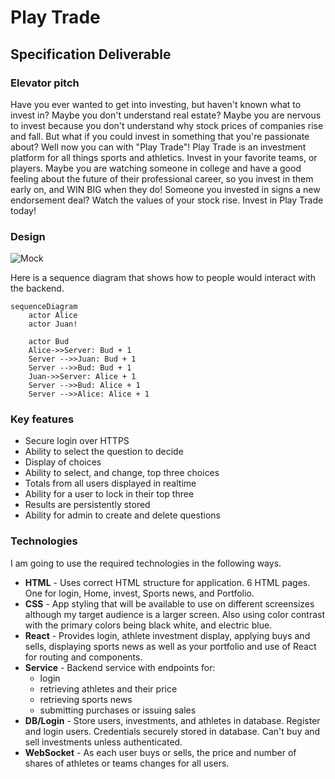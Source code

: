 # Play Trade

## Specification Deliverable

### Elevator pitch

Have you ever wanted to get into investing, but haven't known what to invest in? Maybe you don't understand real estate? Maybe you are nervous to invest because you don't understand why stock prices of companies rise and fall. But what if you could invest in something that you're passionate about? Well now you can with "Play Trade"! Play Trade is an investment platform for all things sports and athletics. Invest in your favorite teams, or players. Maybe you are watching someone in college and have a good feeling about the future of their professional career, so you invest in them early on, and WIN BIG when they do! Someone you invested in signs a new endorsement deal? Watch the values of your stock rise. Invest in Play Trade today!

### Design

![Mock]("https://github.com/user-attachments/assets/88a39e5b-9194-4a3d-a9f0-33404ad482ef")

Here is a sequence diagram that shows how to people would interact with the backend.

```mermaid
sequenceDiagram
    actor Alice
    actor Juan!

    actor Bud
    Alice->>Server: Bud + 1
    Server -->>Juan: Bud + 1
    Server -->>Bud: Bud + 1
    Juan->>Server: Alice + 1
    Server -->>Bud: Alice + 1
    Server -->>Alice: Alice + 1
```

### Key features

- Secure login over HTTPS
- Ability to select the question to decide
- Display of choices
- Ability to select, and change, top three choices
- Totals from all users displayed in realtime
- Ability for a user to lock in their top three
- Results are persistently stored
- Ability for admin to create and delete questions

### Technologies

I am going to use the required technologies in the following ways.

- **HTML** - Uses correct HTML structure for application. 6 HTML pages. One for login, Home, invest, Sports news, and Portfolio.
- **CSS** - App styling that will be available to use on different screensizes although my target audience is a larger screen. Also using color contrast with the primary colors being black white, and electric blue.
- **React** - Provides login, athlete investment display, applying buys and sells, displaying sports news as well as your portfolio and use of React for routing and components.
- **Service** - Backend service with endpoints for:
  - login
  - retrieving athletes and their price
  - retrieving sports news
  - submitting purchases or issuing sales
- **DB/Login** - Store users, investments, and athletes in database. Register and login users. Credentials securely stored in database. Can't buy and sell investments unless authenticated.
- **WebSocket** - As each user buys or sells, the price and number of shares of athletes or teams changes for all users.
